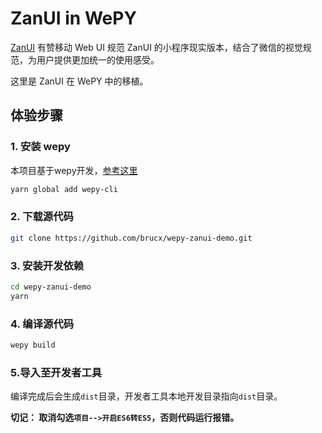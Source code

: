 # ZanUI in WePY

[ZanUI](https://github.com/youzan/zanui-weapp) 有赞移动 Web UI 规范 ZanUI 的小程序现实版本，结合了微信的视觉规范，为用户提供更加统一的使用感受。

这里是 ZanUI 在 WePY 中的移植。

## 体验步骤

### 1. 安装 wepy
本项目基于wepy开发，[参考这里](https://github.com/wepyjs/wepy)
```bash
yarn global add wepy-cli
```

### 2. 下载源代码
```bash
git clone https://github.com/brucx/wepy-zanui-demo.git
```

### 3. 安装开发依赖
```bash
cd wepy-zanui-demo
yarn
```

### 4. 编译源代码
```bash
wepy build
```

### 5.导入至开发者工具

编译完成后会生成`dist`目录，开发者工具本地开发目录指向`dist`目录。

**切记： 取消勾选`项目-->开启ES6转ES5`，否则代码运行报错。**

